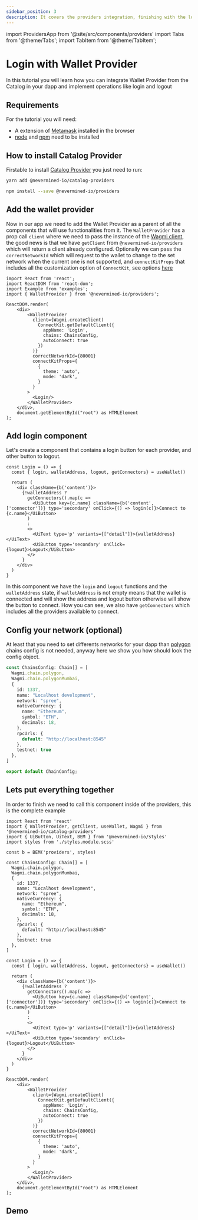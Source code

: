 ```yaml
---
sidebar_position: 3
description: It covers the providers integration, finishing with the login and logout with your Metamask wallet provider.
---
```


import ProvidersApp from '@site/src/components/providers'
import Tabs from '@theme/Tabs';
import TabItem from '@theme/TabItem';

# Login with Wallet Provider
In this tutorial you will learn how you can integrate Wallet Provider from the Catalog in your dapp and implement operations like login and logout

## Requirements
For the tutorial you will need:

- A extension of [Metamask](https://metamask.io/) installed in the browser
- [node](https://nodejs.org/en/) and [npm](https://docs.npmjs.com/downloading-and-installing-node-js-and-npm) need to be installed

## How to install Catalog Provider
Firstable to install [Catalog Provider](../react-components/providers/README.md) you just need to run:

<Tabs>
  <TabItem label="yarn" value="yarn" default>

```bash
yarn add @nevermined-io/catalog-providers
```

  </TabItem>
  <TabItem label="npm" value="npm">

```bash
npm install --save @nevermined-io/providers
```
  </TabItem>
</Tabs>

## Add the wallet provider
Now in our app we need to add the Wallet Provider as a parent of all the components that will use functionalities from it. The `WalletProvider` has a prop call `client` where we need to pass the instance of the [Wagmi client](https://wagmi.sh/docs/client), the good news is that we have `getClient` from `@nevermined-io/providers` which will return a client already configured.
Optionally we can pass the `correctNetworkId` which will request to the wallet to change to the set network when the current one is not supported, and `connectKitProps` that includes all the customization option of `ConnectKit`, see options [here](https://docs.family.co/connectkit/customization)

```tsx
import React from 'react';
import ReactDOM from 'react-dom';
import Example from 'examples';
import { WalletProvider } from '@nevermined-io/providers';

ReactDOM.render(
    <div>
        <WalletProvider
          client={Wagmi.createClient(
            ConnectKit.getDefaultClient({
              appName: 'Login',
              chains: ChainsConfig,
              autoConnect: true
            })
          )}
          correctNetworkId={80001}
          connectKitProps={
            {
              theme: 'auto',
              mode: 'dark',
            }
          }
        >
          <Login/>
        </WalletProvider>
    </div>,
    document.getElementById("root") as HTMLElement
);
```

## Add login component
Let's create a component that contains a login button for each provider, and other button to logout.

```tsx
const Login = () => {
  const { login, walletAddress, logout, getConnectors} = useWallet()

  return (
    <div className={b('content')}>
      {!walletAddress ?
        getConnectors().map(c => 
          <UiButton key={c.name} className={b('content', ['connector'])} type='secondary' onClick={() => login(c)}>Connect to {c.name}</UiButton>
        )
        : 
        <>
          <UiText type='p' variants={["detail"]}>{walletAddress}</UiText>
          <UiButton type='secondary' onClick={logout}>Logout</UiButton>
        </>
      }
    </div>
  )
}
```
In this component we have the `login` and `logout` functions and the `walletAddress` state, if `walletAddress` is not empty means that the wallet is connected and will show the address and logout button otherwise will show the button to connect.
How you can see, we also have `getConnectors` which includes all the providers available to connect.

## Config your network (optional)
At least that you need to set differents networks for your dapp than [polygon](https://polygon.technology/) chains config is not needed, anyway here we show you how should look the config object.

```ts
const ChainsConfig: Chain[] = [
  Wagmi.chain.polygon,
  Wagmi.chain.polygonMumbai,
  {
    id: 1337,
    name: "Localhost development",
    network: "spree",
    nativeCurrency: {
      name: "Ethereum",
      symbol: "ETH",
      decimals: 18,
    },
    rpcUrls: {
      default: "http://localhost:8545"
    },
    testnet: true
  },
]

export default ChainConfig;
```

## Lets put everything together
In order to finish we need to call this component inside of the providers, this is the complete example

```tsx
import React from 'react'
import { WalletProvider, getClient, useWallet, Wagmi } from '@nevermined-io/catalog-providers'
import { UiButton, UiText, BEM } from '@nevermined-io/styles'
import styles from './styles.module.scss'

const b = BEM('providers', styles)

const ChainsConfig: Chain[] = [
  Wagmi.chain.polygon,
  Wagmi.chain.polygonMumbai,
  {
    id: 1337,
    name: "Localhost development",
    network: "spree",
    nativeCurrency: {
      name: "Ethereum",
      symbol: "ETH",
      decimals: 18,
    },
    rpcUrls: {
      default: "http://localhost:8545"
    },
    testnet: true
  },
]

const Login = () => {
  const { login, walletAddress, logout, getConnectors} = useWallet()

  return (
    <div className={b('content')}>
      {!walletAddress ?
        getConnectors().map(c => 
          <UiButton key={c.name} className={b('content', ['connector'])} type='secondary' onClick={() => login(c)}>Connect to {c.name}</UiButton>
        )
        : 
        <>
          <UiText type='p' variants={["detail"]}>{walletAddress}</UiText>
          <UiButton type='secondary' onClick={logout}>Logout</UiButton>
        </>
      }
    </div>
  )
}

ReactDOM.render(
    <div>
        <WalletProvider
          client={Wagmi.createClient(
            ConnectKit.getDefaultClient({
              appName: 'Login',
              chains: ChainsConfig,
              autoConnect: true
            })
          )}
          correctNetworkId={80001}
          connectKitProps={
            {
              theme: 'auto',
              mode: 'dark',
            }
          }
        >
          <Login/>
        </WalletProvider>
    </div>,
    document.getElementById("root") as HTMLElement
);
```

## Demo

<ProvidersApp/>